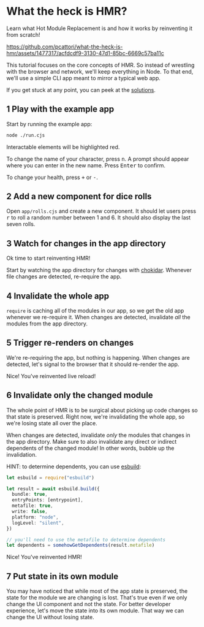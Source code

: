 # What the heck is HMR?

Learn what Hot Module Replacement is and how it works by reinventing it from scratch!

https://github.com/pcattori/what-the-heck-is-hmr/assets/1477317/acfdcdf9-3130-47d1-85bc-6669c57ba11c

This tutorial focuses on the core concepts of HMR.
So instead of wrestling with the browser and network, we'll keep everything in Node.
To that end, we'll use a simple CLI app meant to mirror a typical web app.

If you get stuck at any point, you can peek at the [solutions](./solution).

## 1 Play with the example app

Start by running the example app:

```sh
node ./run.cjs
```

Interactable elements will be highlighted red.

To change the name of your character, press <kbd>n</kbd>.
A prompt should appear where you can enter in the new name.
Press <kbd>Enter</kbd> to confirm.

To change your health, press <kbd>+</kbd> or <kbd>-</kbd>.

## 2 Add a new component for dice rolls

Open `app/rolls.cjs` and create a new component.
It should let users press <kbd>r</kbd> to roll a random number between 1 and 6.
It should also display the last seven rolls.

## 3 Watch for changes in the app directory

Ok time to start reinventing HMR!

Start by watching the app directory for changes with [chokidar](https://github.com/paulmillr/chokidar).
Whenever file changes are detected, re-require the app.

## 4 Invalidate the whole app

`require` is caching all of the modules in our app, so we get the old app whenever we re-require it.
When changes are detected, invalidate _all_ the modules from the app directory.

## 5 Trigger re-renders on changes

We're re-requiring the app, but nothing is happening.
When changes are detected, let's signal to the browser that it should re-render the app.

Nice! You've reinvented live reload!

## 6 Invalidate only the changed module

The whole point of HMR is to be surgical about picking up code changes so that state is preserved.
Right now, we're invalidating the whole app, so we're losing state all over the place.

When changes are detected, invalidate _only_ the modules that changes in the app directory.
Make sure to also invalidate any direct or indirect dependents of the changed module!
In other words, bubble up the invalidation.

HINT: to determine dependents, you can use [esbuild](https://esbuild.github.io/):

```ts
let esbuild = require("esbuild")

let result = await esbuild.build({
  bundle: true,
  entryPoints: [entrypoint],
  metafile: true,
  write: false,
  platform: "node",
  logLevel: "silent",
})

// you'll need to use the metafile to determine dependents
let dependents = somehowGetDependents(result.metafile)
```

Nice! You've reinvented HMR!

## 7 Put state in its own module

You may have noticed that while most of the app state is preserved, the state for the module we are changing is lost.
That's true even if we only change the UI component and not the state.
For better developer experience, let's move the state into its own module.
That way we can change the UI without losing state.
